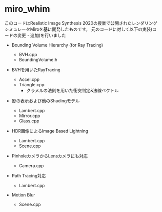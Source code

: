 # miro_whim
このコードはRealistic Image Synthesis 2020の授業で公開されたレンダリングシミュレータMiroを基に開発したものです。
元のコードに対して以下の実装(コードの変更・追加)を行いました

- Bounding Volume Hierarchy (for Ray Tracing)
  - BVH.cpp
  - BoundingVolume.h
 
- BVHを用いたRayTracing
  - Accel.cpp
  - Triangle.cpp
    - クラメルの法則を用いた衝突判定&法線ベクトル
    
- 影の表示および他のShadingモデル
  - Lambert.cpp
  - Mirror.cpp
  - Glass.cpp

- HDR画像によるImage Based Lightning
  - Lambert.cpp
  - Scene.cpp
  
- PinholeカメラからLensカメラにも対応
  - Camera.cpp
  
- Path Tracing対応
  - Lambert.cpp
  
- Motion Blur
  - Scene.cpp
